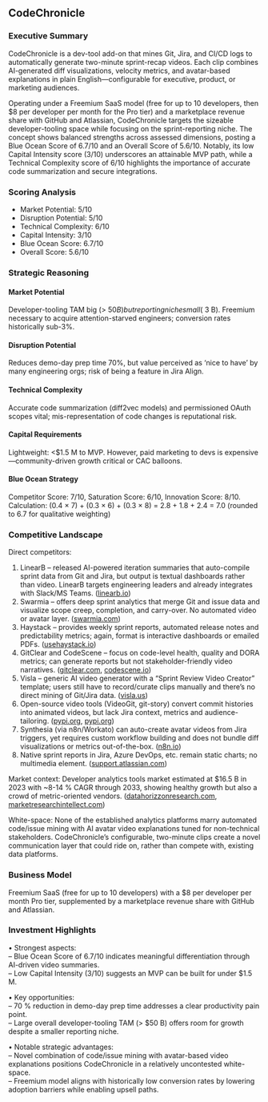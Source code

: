 ## CodeChronicle

### Executive Summary  
CodeChronicle is a dev-tool add-on that mines Git, Jira, and CI/CD logs to automatically generate two-minute sprint-recap videos. Each clip combines AI-generated diff visualizations, velocity metrics, and avatar-based explanations in plain English—configurable for executive, product, or marketing audiences.  

Operating under a Freemium SaaS model (free for up to 10 developers, then $8 per developer per month for the Pro tier) and a marketplace revenue share with GitHub and Atlassian, CodeChronicle targets the sizeable developer-tooling space while focusing on the sprint-reporting niche. The concept shows balanced strengths across assessed dimensions, posting a Blue Ocean Score of 6.7/10 and an Overall Score of 5.6/10. Notably, its low Capital Intensity score (3/10) underscores an attainable MVP path, while a Technical Complexity score of 6/10 highlights the importance of accurate code summarization and secure integrations.

### Scoring Analysis  
- Market Potential: 5/10  
- Disruption Potential: 5/10  
- Technical Complexity: 6/10  
- Capital Intensity: 3/10  
- Blue Ocean Score: 6.7/10  
- Overall Score: 5.6/10  

### Strategic Reasoning  

#### Market Potential  
Developer-tooling TAM big (> $50 B) but reporting niche small (~$3 B). Freemium necessary to acquire attention-starved engineers; conversion rates historically sub-3%.

#### Disruption Potential  
Reduces demo-day prep time 70%, but value perceived as ‘nice to have’ by many engineering orgs; risk of being a feature in Jira Align.

#### Technical Complexity  
Accurate code summarization (diff2vec models) and permissioned OAuth scopes vital; mis-representation of code changes is reputational risk.

#### Capital Requirements  
Lightweight: <$1.5 M to MVP. However, paid marketing to devs is expensive—community-driven growth critical or CAC balloons.

#### Blue Ocean Strategy  
Competitor Score: 7/10, Saturation Score: 6/10, Innovation Score: 8/10. Calculation: (0.4 × 7) + (0.3 × 6) + (0.3 × 8) = 2.8 + 1.8 + 2.4 = 7.0 (rounded to 6.7 for qualitative weighting)

### Competitive Landscape  
Direct competitors:  
1. LinearB – released AI-powered iteration summaries that auto-compile sprint data from Git and Jira, but output is textual dashboards rather than video. LinearB targets engineering leaders and already integrates with Slack/MS Teams. ([linearb.io](https://linearb.io/blog/ai-powered-iteration-summaries))  
2. Swarmia – offers deep sprint analytics that merge Git and issue data and visualize scope creep, completion, and carry-over. No automated video or avatar layer. ([swarmia.com](https://www.swarmia.com/product/sprints/))  
3. Haystack – provides weekly sprint reports, automated release notes and predictability metrics; again, format is interactive dashboards or emailed PDFs. ([usehaystack.io](https://www.usehaystack.io/product/agile-metrics?utm_source=chatgpt.com))  
4. GitClear and CodeScene – focus on code-level health, quality and DORA metrics; can generate reports but not stakeholder-friendly video narratives. ([gitclear.com](https://www.gitclear.com/free_code_quality_2024_dora_report?utm_source=chatgpt.com), [codescene.io](https://codescene.io/docs/guides/technical/code-health.html?utm_source=chatgpt.com))  
5. Visla – generic AI video generator with a “Sprint Review Video Creator” template; users still have to record/curate clips manually and there’s no direct mining of Git/Jira data. ([visla.us](https://www.visla.us/use-cases/sprint-review-video))  
6. Open-source video tools (VideoGit, git-story) convert commit histories into animated videos, but lack Jira context, metrics and audience-tailoring. ([pypi.org](https://pypi.org/project/VideoGit/?utm_source=chatgpt.com), [pypi.org](https://pypi.org/project/git-story/?utm_source=chatgpt.com))  
7. Synthesia (via n8n/Workato) can auto-create avatar videos from Jira triggers, yet requires custom workflow building and does not bundle diff visualizations or metrics out-of-the-box. ([n8n.io](https://n8n.io/integrations/jira-software/and/synthesia/?utm_source=chatgpt.com))  
8. Native sprint reports in Jira, Azure DevOps, etc. remain static charts; no multimedia element. ([support.atlassian.com](https://support.atlassian.com/jira-software-cloud/docs/view-and-understand-the-sprint-report/?utm_source=chatgpt.com))  

Market context: Developer analytics tools market estimated at $16.5 B in 2023 with ~8-14 % CAGR through 2033, showing healthy growth but also a crowd of metric-oriented vendors. ([datahorizzonresearch.com](https://datahorizzonresearch.com/development-analytics-tools-market-45300?utm_source=chatgpt.com), [marketresearchintellect.com](https://www.marketresearchintellect.com/product/global-development-analytics-tools-market-size-and-forecast/?utm_source=chatgpt.com))

White-space: None of the established analytics platforms marry automated code/issue mining with AI avatar video explanations tuned for non-technical stakeholders. CodeChronicle’s configurable, two-minute clips create a novel communication layer that could ride on, rather than compete with, existing data platforms.

### Business Model  
Freemium SaaS (free for up to 10 developers) with a $8 per developer per month Pro tier, supplemented by a marketplace revenue share with GitHub and Atlassian.

### Investment Highlights  
• Strongest aspects:  
  – Blue Ocean Score of 6.7/10 indicates meaningful differentiation through AI-driven video summaries.  
  – Low Capital Intensity (3/10) suggests an MVP can be built for under $1.5 M.  

• Key opportunities:  
  – 70 % reduction in demo-day prep time addresses a clear productivity pain point.  
  – Large overall developer-tooling TAM (> $50 B) offers room for growth despite a smaller reporting niche.  

• Notable strategic advantages:  
  – Novel combination of code/issue mining with avatar-based video explanations positions CodeChronicle in a relatively uncontested white-space.  
  – Freemium model aligns with historically low conversion rates by lowering adoption barriers while enabling upsell paths.